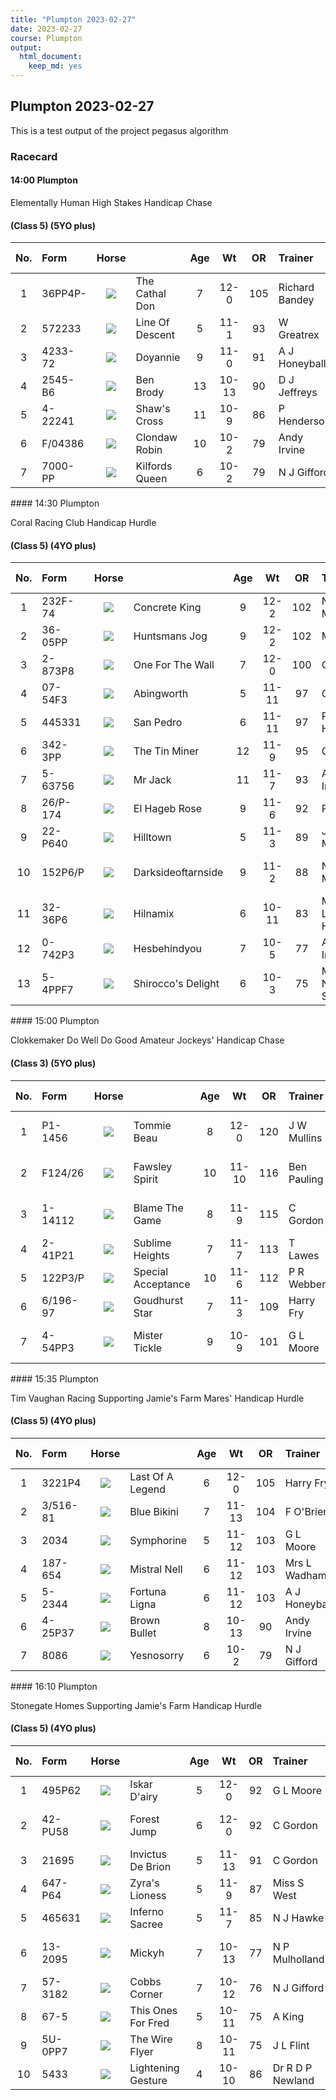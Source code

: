 ```yaml
---
title: "Plumpton 2023-02-27"
date: 2023-02-27 
course: Plumpton
output:
  html_document:
    keep_md: yes
---
```





## Plumpton 2023-02-27

This is a test output of the project pegasus algorithm

### Racecard 
<div class="card-body">



####  14:00 Plumpton 

Elementally Human High Stakes Handicap Chase 

#### (Class 5) (5YO plus) 

<table class="racecard table table-hover" style="width: auto !important; margin-left: auto; margin-right: auto;">
 <thead>
  <tr>
   <th style="text-align:center;"> No. </th>
   <th style="text-align:left;"> Form </th>
   <th style="text-align:center;"> Horse </th>
   <th style="text-align:left;">  </th>
   <th style="text-align:center;"> Age </th>
   <th style="text-align:center;"> Wt </th>
   <th style="text-align:center;"> OR </th>
   <th style="text-align:left;"> Trainer </th>
   <th style="text-align:left;"> Jockey </th>
   <th style="text-align:center;"> VDW </th>
   <th style="text-align:center;"> Alt VDW </th>
   <th style="text-align:left;"> Pred Score </th>
   <th style="text-align:center;"> Predicted Position </th>
   <th style="text-align:center;"> Win % </th>
  </tr>
 </thead>
<tbody>
  <tr>
   <td style="text-align:center;width: 65px; "> 1 </td>
   <td style="text-align:left;"> 36PP4P- </td>
   <td style="text-align:center;width: 40px; ">  <html><body><img src="https://www.attheraces.com/images/silks/20230227/20230227plu140001.png?v=2"></body></html>
</td>
   <td style="text-align:left;"> The Cathal Don </td>
   <td style="text-align:center;"> 7 </td>
   <td style="text-align:center;"> 12-0 </td>
   <td style="text-align:center;"> 105 </td>
   <td style="text-align:left;"> Richard Bandey </td>
   <td style="text-align:left;"> Harry Bannister </td>
   <td style="text-align:center;"> 24 </td>
   <td style="text-align:center;"> 3.76 </td>
   <td style="text-align:left;"> 0.862 </td>
   <td style="text-align:center;"> 7 </td>
   <td style="text-align:center;"> 0 </td>
  </tr>
  <tr>
   <td style="text-align:center;width: 65px; "> 2 </td>
   <td style="text-align:left;"> 572233 </td>
   <td style="text-align:center;width: 40px; ">  <html><body><img src="https://www.attheraces.com/images/silks/20230227/20230227plu140002.png?v=2"></body></html>
</td>
   <td style="text-align:left;"> Line Of Descent </td>
   <td style="text-align:center;"> 5 </td>
   <td style="text-align:center;"> 11-1 </td>
   <td style="text-align:center;"> 93 </td>
   <td style="text-align:left;"> W Greatrex </td>
   <td style="text-align:left;"> Brendan Powell </td>
   <td style="text-align:center;"> 8 </td>
   <td style="text-align:center;"> 1.73 </td>
   <td style="text-align:left;"> -1.878 </td>
   <td style="text-align:center;"> 4 </td>
   <td style="text-align:center;"> 0 </td>
  </tr>
  <tr>
   <td style="text-align:center;width: 65px; "> 3 </td>
   <td style="text-align:left;"> 4233-72 </td>
   <td style="text-align:center;width: 40px; ">  <html><body><img src="https://www.attheraces.com/images/silks/20230227/20230227plu140003.png?v=2"></body></html>
</td>
   <td style="text-align:left;"> Doyannie </td>
   <td style="text-align:center;"> 9 </td>
   <td style="text-align:center;"> 11-0 </td>
   <td style="text-align:center;"> 91 </td>
   <td style="text-align:left;"> A J Honeyball </td>
   <td style="text-align:left;"> Rex Dingle </td>
   <td style="text-align:center;"> 12 </td>
   <td style="text-align:center;"> 2.86 </td>
   <td style="text-align:left;"> -4.243 </td>
   <td style="text-align:center;"> 1 </td>
   <td style="text-align:center;"> 1 </td>
  </tr>
  <tr>
   <td style="text-align:center;width: 65px; "> 4 </td>
   <td style="text-align:left;"> 2545-B6 </td>
   <td style="text-align:center;width: 40px; ">  <html><body><img src="https://www.attheraces.com/images/silks/20230227/20230227plu140004.png?v=2"></body></html>
</td>
   <td style="text-align:left;"> Ben Brody </td>
   <td style="text-align:center;"> 13 </td>
   <td style="text-align:center;"> 10-13 </td>
   <td style="text-align:center;"> 90 </td>
   <td style="text-align:left;"> D J Jeffreys </td>
   <td style="text-align:left;"> Thomas Bellamy </td>
   <td style="text-align:center;"> 21 </td>
   <td style="text-align:center;"> 4.62 </td>
   <td style="text-align:left;"> -0.651 </td>
   <td style="text-align:center;"> 6 </td>
   <td style="text-align:center;"> 0 </td>
  </tr>
  <tr>
   <td style="text-align:center;width: 65px; "> 5 </td>
   <td style="text-align:left;"> 4-22241 </td>
   <td style="text-align:center;width: 40px; ">  <html><body><img src="https://www.attheraces.com/images/silks/20230227/20230227plu140005.png?v=2"></body></html>
</td>
   <td style="text-align:left;"> Shaw's Cross </td>
   <td style="text-align:center;"> 11 </td>
   <td style="text-align:center;"> 10-9 </td>
   <td style="text-align:center;"> 86 </td>
   <td style="text-align:left;"> P Henderson </td>
   <td style="text-align:left;"> Nick Scholfield </td>
   <td style="text-align:center;"> 7 </td>
   <td style="text-align:center;"> 1.29 </td>
   <td style="text-align:left;"> -1.916 </td>
   <td style="text-align:center;"> 3 </td>
   <td style="text-align:center;"> 0 </td>
  </tr>
  <tr>
   <td style="text-align:center;width: 65px; "> 6 </td>
   <td style="text-align:left;"> F/04386 </td>
   <td style="text-align:center;width: 40px; ">  <html><body><img src="https://www.attheraces.com/images/silks/20230227/20230227plu140006.png?v=2"></body></html>
</td>
   <td style="text-align:left;"> Clondaw Robin </td>
   <td style="text-align:center;"> 10 </td>
   <td style="text-align:center;"> 10-2 </td>
   <td style="text-align:center;"> 79 </td>
   <td style="text-align:left;"> Andy Irvine </td>
   <td style="text-align:left;"> Caoilin Quinn </td>
   <td style="text-align:center;"> 17 </td>
   <td style="text-align:center;"> 3.14 </td>
   <td style="text-align:left;"> -1.431 </td>
   <td style="text-align:center;"> 5 </td>
   <td style="text-align:center;"> 0 </td>
  </tr>
  <tr>
   <td style="text-align:center;width: 65px; "> 7 </td>
   <td style="text-align:left;"> 7000-PP </td>
   <td style="text-align:center;width: 40px; ">  <html><body><img src="https://www.attheraces.com/images/silks/20230227/20230227plu140007.png?v=2"></body></html>
</td>
   <td style="text-align:left;"> Kilfords Queen </td>
   <td style="text-align:center;"> 6 </td>
   <td style="text-align:center;"> 10-2 </td>
   <td style="text-align:center;"> 79 </td>
   <td style="text-align:left;"> N J Gifford </td>
   <td style="text-align:left;"> Tabitha Worsley </td>
   <td style="text-align:center;"> 30 </td>
   <td style="text-align:center;"> 4.76 </td>
   <td style="text-align:left;"> -2.330 </td>
   <td style="text-align:center;"> 2 </td>
   <td style="text-align:center;"> 0 </td>
  </tr>
</tbody>
</table>
####  14:30 Plumpton 

Coral Racing Club Handicap Hurdle 

#### (Class 5) (4YO plus) 

<table class="racecard table table-hover" style="width: auto !important; margin-left: auto; margin-right: auto;">
 <thead>
  <tr>
   <th style="text-align:center;"> No. </th>
   <th style="text-align:left;"> Form </th>
   <th style="text-align:center;"> Horse </th>
   <th style="text-align:left;">  </th>
   <th style="text-align:center;"> Age </th>
   <th style="text-align:center;"> Wt </th>
   <th style="text-align:center;"> OR </th>
   <th style="text-align:left;"> Trainer </th>
   <th style="text-align:left;"> Jockey </th>
   <th style="text-align:center;"> VDW </th>
   <th style="text-align:center;"> Alt VDW </th>
   <th style="text-align:left;"> Pred Score </th>
   <th style="text-align:center;"> Predicted Position </th>
   <th style="text-align:center;"> Win % </th>
  </tr>
 </thead>
<tbody>
  <tr>
   <td style="text-align:center;width: 65px; "> 1 </td>
   <td style="text-align:left;"> 232F-74 </td>
   <td style="text-align:center;width: 40px; ">  <html><body><img src="https://www.attheraces.com/images/silks/20230227/20230227plu143001.png?v=2"></body></html>
</td>
   <td style="text-align:left;"> Concrete King </td>
   <td style="text-align:center;"> 9 </td>
   <td style="text-align:center;"> 12-2 </td>
   <td style="text-align:center;"> 102 </td>
   <td style="text-align:left;"> N P Mulholland </td>
   <td style="text-align:left;"> Thomosina Eyston </td>
   <td style="text-align:center;"> 21 </td>
   <td style="text-align:center;"> 3.56 </td>
   <td style="text-align:left;"> -1.215 </td>
   <td style="text-align:center;"> 9 </td>
   <td style="text-align:center;"> 0.00 </td>
  </tr>
  <tr>
   <td style="text-align:center;width: 65px; "> 2 </td>
   <td style="text-align:left;"> 36-05PP </td>
   <td style="text-align:center;width: 40px; ">  <html><body><img src="https://www.attheraces.com/images/silks/20230227/20230227plu143002.png?v=2"></body></html>
</td>
   <td style="text-align:left;"> Huntsmans Jog </td>
   <td style="text-align:center;"> 9 </td>
   <td style="text-align:center;"> 12-2 </td>
   <td style="text-align:center;"> 102 </td>
   <td style="text-align:left;"> M F Harris </td>
   <td style="text-align:left;"> Bradley Harris </td>
   <td style="text-align:center;"> 25 </td>
   <td style="text-align:center;"> 4.44 </td>
   <td style="text-align:left;"> -1.680 </td>
   <td style="text-align:center;"> 7 </td>
   <td style="text-align:center;"> 0.00 </td>
  </tr>
  <tr>
   <td style="text-align:center;width: 65px; "> 3 </td>
   <td style="text-align:left;"> 2-873P8 </td>
   <td style="text-align:center;width: 40px; ">  <html><body><img src="https://www.attheraces.com/images/silks/20230227/20230227plu143003.png?v=2"></body></html>
</td>
   <td style="text-align:left;"> One For The Wall </td>
   <td style="text-align:center;"> 7 </td>
   <td style="text-align:center;"> 12-0 </td>
   <td style="text-align:center;"> 100 </td>
   <td style="text-align:left;"> C Gordon </td>
   <td style="text-align:left;"> Mr Freddie Gordon </td>
   <td style="text-align:center;"> 21 </td>
   <td style="text-align:center;"> 3.61 </td>
   <td style="text-align:left;"> -3.420 </td>
   <td style="text-align:center;"> 3 </td>
   <td style="text-align:center;"> 0.00 </td>
  </tr>
  <tr>
   <td style="text-align:center;width: 65px; "> 4 </td>
   <td style="text-align:left;"> 07-54F3 </td>
   <td style="text-align:center;width: 40px; ">  <html><body><img src="https://www.attheraces.com/images/silks/20230227/20230227plu143004.png?v=2"></body></html>
</td>
   <td style="text-align:left;"> Abingworth </td>
   <td style="text-align:center;"> 5 </td>
   <td style="text-align:center;"> 11-11 </td>
   <td style="text-align:center;"> 97 </td>
   <td style="text-align:left;"> G L Moore </td>
   <td style="text-align:left;"> J E Moore </td>
   <td style="text-align:center;"> 17 </td>
   <td style="text-align:center;"> 3.55 </td>
   <td style="text-align:left;"> -2.142 </td>
   <td style="text-align:center;"> 5 </td>
   <td style="text-align:center;"> 0.00 </td>
  </tr>
  <tr>
   <td style="text-align:center;width: 65px; "> 5 </td>
   <td style="text-align:left;"> 445331 </td>
   <td style="text-align:center;width: 40px; ">  <html><body><img src="https://www.attheraces.com/images/silks/20230227/20230227plu143005.png?v=2"></body></html>
</td>
   <td style="text-align:left;"> San Pedro </td>
   <td style="text-align:center;"> 6 </td>
   <td style="text-align:center;"> 11-11 </td>
   <td style="text-align:center;"> 97 </td>
   <td style="text-align:left;"> P Henderson </td>
   <td style="text-align:left;"> Nick Scholfield </td>
   <td style="text-align:center;"> 7 </td>
   <td style="text-align:center;"> 1.63 </td>
   <td style="text-align:left;"> -0.609 </td>
   <td style="text-align:center;"> 11 </td>
   <td style="text-align:center;"> 0.00 </td>
  </tr>
  <tr>
   <td style="text-align:center;width: 65px; "> 6 </td>
   <td style="text-align:left;"> 342-3PP </td>
   <td style="text-align:center;width: 40px; ">  <html><body><img src="https://www.attheraces.com/images/silks/20230227/20230227plu143006.png?v=2"></body></html>
</td>
   <td style="text-align:left;"> The Tin Miner </td>
   <td style="text-align:center;"> 12 </td>
   <td style="text-align:center;"> 11-9 </td>
   <td style="text-align:center;"> 95 </td>
   <td style="text-align:left;"> C Gordon </td>
   <td style="text-align:left;"> Tom Cannon </td>
   <td style="text-align:center;"> 23 </td>
   <td style="text-align:center;"> 4.29 </td>
   <td style="text-align:left;"> -1.382 </td>
   <td style="text-align:center;"> 8 </td>
   <td style="text-align:center;"> 0.00 </td>
  </tr>
  <tr>
   <td style="text-align:center;width: 65px; "> 7 </td>
   <td style="text-align:left;"> 5-63756 </td>
   <td style="text-align:center;width: 40px; ">  <html><body><img src="https://www.attheraces.com/images/silks/20230227/20230227plu143007.png?v=2"></body></html>
</td>
   <td style="text-align:left;"> Mr Jack </td>
   <td style="text-align:center;"> 11 </td>
   <td style="text-align:center;"> 11-7 </td>
   <td style="text-align:center;"> 93 </td>
   <td style="text-align:left;"> Andy Irvine </td>
   <td style="text-align:left;"> N F Houlihan </td>
   <td style="text-align:center;"> 18 </td>
   <td style="text-align:center;"> 4.09 </td>
   <td style="text-align:left;"> 0.943 </td>
   <td style="text-align:center;"> 13 </td>
   <td style="text-align:center;"> 0.00 </td>
  </tr>
  <tr>
   <td style="text-align:center;width: 65px; "> 8 </td>
   <td style="text-align:left;"> 26/P-174 </td>
   <td style="text-align:center;width: 40px; ">  <html><body><img src="https://www.attheraces.com/images/silks/20230227/20230227plu143008.png?v=2"></body></html>
</td>
   <td style="text-align:left;"> El Hageb Rose </td>
   <td style="text-align:center;"> 9 </td>
   <td style="text-align:center;"> 11-6 </td>
   <td style="text-align:center;"> 92 </td>
   <td style="text-align:left;"> P Butler </td>
   <td style="text-align:left;"> Harry Kimber </td>
   <td style="text-align:center;"> 12 </td>
   <td style="text-align:center;"> 2.49 </td>
   <td style="text-align:left;"> -0.720 </td>
   <td style="text-align:center;"> 10 </td>
   <td style="text-align:center;"> 0.00 </td>
  </tr>
  <tr>
   <td style="text-align:center;width: 65px; "> 9 </td>
   <td style="text-align:left;"> 22-P640 </td>
   <td style="text-align:center;width: 40px; ">  <html><body><img src="https://www.attheraces.com/images/silks/20230227/20230227plu143009.png?v=2"></body></html>
</td>
   <td style="text-align:left;"> Hilltown </td>
   <td style="text-align:center;"> 5 </td>
   <td style="text-align:center;"> 11-3 </td>
   <td style="text-align:center;"> 89 </td>
   <td style="text-align:left;"> J W Mullins </td>
   <td style="text-align:left;"> M G Nolan </td>
   <td style="text-align:center;"> 20 </td>
   <td style="text-align:center;"> 4.17 </td>
   <td style="text-align:left;"> -1.769 </td>
   <td style="text-align:center;"> 6 </td>
   <td style="text-align:center;"> 0.00 </td>
  </tr>
  <tr>
   <td style="text-align:center;width: 65px; "> 10 </td>
   <td style="text-align:left;"> 152P6/P </td>
   <td style="text-align:center;width: 40px; ">  <html><body><img src="https://www.attheraces.com/images/silks/20230227/20230227plu143010.png?v=2"></body></html>
</td>
   <td style="text-align:left;"> Darksideoftarnside </td>
   <td style="text-align:center;"> 9 </td>
   <td style="text-align:center;"> 11-2 </td>
   <td style="text-align:center;"> 88 </td>
   <td style="text-align:left;"> N P Mulholland </td>
   <td style="text-align:left;"> Sam Twiston-Davies </td>
   <td style="text-align:center;"> 26 </td>
   <td style="text-align:center;"> 6.30 </td>
   <td style="text-align:left;"> -0.198 </td>
   <td style="text-align:center;"> 12 </td>
   <td style="text-align:center;"> 0.00 </td>
  </tr>
  <tr>
   <td style="text-align:center;width: 65px; "> 11 </td>
   <td style="text-align:left;"> 32-36P6 </td>
   <td style="text-align:center;width: 40px; ">  <html><body><img src="https://www.attheraces.com/images/silks/20230227/20230227plu143011.png?v=2"></body></html>
</td>
   <td style="text-align:left;"> Hilnamix </td>
   <td style="text-align:center;"> 6 </td>
   <td style="text-align:center;"> 10-11 </td>
   <td style="text-align:center;"> 83 </td>
   <td style="text-align:left;"> Mrs Lawney Hill </td>
   <td style="text-align:left;"> David Bass </td>
   <td style="text-align:center;"> 22 </td>
   <td style="text-align:center;"> 4.12 </td>
   <td style="text-align:left;"> -5.421 </td>
   <td style="text-align:center;"> 1 </td>
   <td style="text-align:center;"> 0.96 </td>
  </tr>
  <tr>
   <td style="text-align:center;width: 65px; "> 12 </td>
   <td style="text-align:left;"> 0-742P3 </td>
   <td style="text-align:center;width: 40px; ">  <html><body><img src="https://www.attheraces.com/images/silks/20230227/20230227plu143012.png?v=2"></body></html>
</td>
   <td style="text-align:left;"> Hesbehindyou </td>
   <td style="text-align:center;"> 7 </td>
   <td style="text-align:center;"> 10-5 </td>
   <td style="text-align:center;"> 77 </td>
   <td style="text-align:left;"> Andy Irvine </td>
   <td style="text-align:left;"> Caoilin Quinn </td>
   <td style="text-align:center;"> 15 </td>
   <td style="text-align:center;"> 3.03 </td>
   <td style="text-align:left;"> -4.374 </td>
   <td style="text-align:center;"> 2 </td>
   <td style="text-align:center;"> 0.04 </td>
  </tr>
  <tr>
   <td style="text-align:center;width: 65px; "> 13 </td>
   <td style="text-align:left;"> 5-4PPF7 </td>
   <td style="text-align:center;width: 40px; ">  <html><body><img src="https://www.attheraces.com/images/silks/20230227/20230227plu143013.png?v=2"></body></html>
</td>
   <td style="text-align:left;"> Shirocco's Delight </td>
   <td style="text-align:center;"> 6 </td>
   <td style="text-align:center;"> 10-3 </td>
   <td style="text-align:center;"> 75 </td>
   <td style="text-align:left;"> Miss A M Newton-Smith </td>
   <td style="text-align:left;"> James Best </td>
   <td style="text-align:center;"> 27 </td>
   <td style="text-align:center;"> 6.78 </td>
   <td style="text-align:left;"> -3.122 </td>
   <td style="text-align:center;"> 4 </td>
   <td style="text-align:center;"> 0.00 </td>
  </tr>
</tbody>
</table>
####  15:00 Plumpton 

Clokkemaker Do Well Do Good Amateur Jockeys' Handicap Chase 

#### (Class 3) (5YO plus) 

<table class="racecard table table-hover" style="width: auto !important; margin-left: auto; margin-right: auto;">
 <thead>
  <tr>
   <th style="text-align:center;"> No. </th>
   <th style="text-align:left;"> Form </th>
   <th style="text-align:center;"> Horse </th>
   <th style="text-align:left;">  </th>
   <th style="text-align:center;"> Age </th>
   <th style="text-align:center;"> Wt </th>
   <th style="text-align:center;"> OR </th>
   <th style="text-align:left;"> Trainer </th>
   <th style="text-align:left;"> Jockey </th>
   <th style="text-align:center;"> VDW </th>
   <th style="text-align:center;"> Alt VDW </th>
   <th style="text-align:left;"> Pred Score </th>
   <th style="text-align:center;"> Predicted Position </th>
   <th style="text-align:center;"> Win % </th>
  </tr>
 </thead>
<tbody>
  <tr>
   <td style="text-align:center;width: 65px; "> 1 </td>
   <td style="text-align:left;"> P1-1456 </td>
   <td style="text-align:center;width: 40px; ">  <html><body><img src="https://www.attheraces.com/images/silks/20230227/20230227plu150001.png?v=2"></body></html>
</td>
   <td style="text-align:left;"> Tommie Beau </td>
   <td style="text-align:center;"> 8 </td>
   <td style="text-align:center;"> 12-0 </td>
   <td style="text-align:center;"> 120 </td>
   <td style="text-align:left;"> J W Mullins </td>
   <td style="text-align:left;"> Mr Joshua Newman </td>
   <td style="text-align:center;"> 15 </td>
   <td style="text-align:center;"> 1.36 </td>
   <td style="text-align:left;"> -1.368 </td>
   <td style="text-align:center;"> 3 </td>
   <td style="text-align:center;"> 0.00 </td>
  </tr>
  <tr>
   <td style="text-align:center;width: 65px; "> 2 </td>
   <td style="text-align:left;"> F124/26 </td>
   <td style="text-align:center;width: 40px; ">  <html><body><img src="https://www.attheraces.com/images/silks/20230227/20230227plu150002.png?v=2"></body></html>
</td>
   <td style="text-align:left;"> Fawsley Spirit </td>
   <td style="text-align:center;"> 10 </td>
   <td style="text-align:center;"> 11-10 </td>
   <td style="text-align:center;"> 116 </td>
   <td style="text-align:left;"> Ben Pauling </td>
   <td style="text-align:left;"> Miss Megan Fox </td>
   <td style="text-align:center;"> 12 </td>
   <td style="text-align:center;"> 1.96 </td>
   <td style="text-align:left;"> -2.292 </td>
   <td style="text-align:center;"> 1 </td>
   <td style="text-align:center;"> 0.60 </td>
  </tr>
  <tr>
   <td style="text-align:center;width: 65px; "> 3 </td>
   <td style="text-align:left;"> 1-14112 </td>
   <td style="text-align:center;width: 40px; ">  <html><body><img src="https://www.attheraces.com/images/silks/20230227/20230227plu150003.png?v=2"></body></html>
</td>
   <td style="text-align:left;"> Blame The Game </td>
   <td style="text-align:center;"> 8 </td>
   <td style="text-align:center;"> 11-9 </td>
   <td style="text-align:center;"> 115 </td>
   <td style="text-align:left;"> C Gordon </td>
   <td style="text-align:left;"> Mr Freddie Gordon </td>
   <td style="text-align:center;"> 4 </td>
   <td style="text-align:center;"> 0.57 </td>
   <td style="text-align:left;"> -1.474 </td>
   <td style="text-align:center;"> 2 </td>
   <td style="text-align:center;"> 0.00 </td>
  </tr>
  <tr>
   <td style="text-align:center;width: 65px; "> 4 </td>
   <td style="text-align:left;"> 2-41P21 </td>
   <td style="text-align:center;width: 40px; ">  <html><body><img src="https://www.attheraces.com/images/silks/20230227/20230227plu150004.png?v=2"></body></html>
</td>
   <td style="text-align:left;"> Sublime Heights </td>
   <td style="text-align:center;"> 7 </td>
   <td style="text-align:center;"> 11-7 </td>
   <td style="text-align:center;"> 113 </td>
   <td style="text-align:left;"> T Lawes </td>
   <td style="text-align:left;"> Miss G Andrews </td>
   <td style="text-align:center;"> 13 </td>
   <td style="text-align:center;"> 1.46 </td>
   <td style="text-align:left;"> -1.098 </td>
   <td style="text-align:center;"> 4 </td>
   <td style="text-align:center;"> 0.21 </td>
  </tr>
  <tr>
   <td style="text-align:center;width: 65px; "> 5 </td>
   <td style="text-align:left;"> 122P3/P </td>
   <td style="text-align:center;width: 40px; ">  <html><body><img src="https://www.attheraces.com/images/silks/20230227/20230227plu150005.png?v=2"></body></html>
</td>
   <td style="text-align:left;"> Special Acceptance </td>
   <td style="text-align:center;"> 10 </td>
   <td style="text-align:center;"> 11-6 </td>
   <td style="text-align:center;"> 112 </td>
   <td style="text-align:left;"> P R Webber </td>
   <td style="text-align:left;"> Mr Z Baker </td>
   <td style="text-align:center;"> 23 </td>
   <td style="text-align:center;"> 3.04 </td>
   <td style="text-align:left;"> -1.078 </td>
   <td style="text-align:center;"> 5 </td>
   <td style="text-align:center;"> 0.17 </td>
  </tr>
  <tr>
   <td style="text-align:center;width: 65px; "> 6 </td>
   <td style="text-align:left;"> 6/196-97 </td>
   <td style="text-align:center;width: 40px; ">  <html><body><img src="https://www.attheraces.com/images/silks/20230227/20230227plu150006.png?v=2"></body></html>
</td>
   <td style="text-align:left;"> Goudhurst Star </td>
   <td style="text-align:center;"> 7 </td>
   <td style="text-align:center;"> 11-3 </td>
   <td style="text-align:center;"> 109 </td>
   <td style="text-align:left;"> Harry Fry </td>
   <td style="text-align:left;"> Miss A B O'Connor </td>
   <td style="text-align:center;"> 22 </td>
   <td style="text-align:center;"> 2.83 </td>
   <td style="text-align:left;"> -0.220 </td>
   <td style="text-align:center;"> 6 </td>
   <td style="text-align:center;"> 0.02 </td>
  </tr>
  <tr>
   <td style="text-align:center;width: 65px; "> 7 </td>
   <td style="text-align:left;"> 4-54PP3 </td>
   <td style="text-align:center;width: 40px; ">  <html><body><img src="https://www.attheraces.com/images/silks/20230227/20230227plu150007.png?v=2"></body></html>
</td>
   <td style="text-align:left;"> Mister Tickle </td>
   <td style="text-align:center;"> 9 </td>
   <td style="text-align:center;"> 10-9 </td>
   <td style="text-align:center;"> 101 </td>
   <td style="text-align:left;"> G L Moore </td>
   <td style="text-align:left;"> Mr Freddie Mitchell </td>
   <td style="text-align:center;"> 23 </td>
   <td style="text-align:center;"> 3.16 </td>
   <td style="text-align:left;"> 1.780 </td>
   <td style="text-align:center;"> 7 </td>
   <td style="text-align:center;"> 0.00 </td>
  </tr>
</tbody>
</table>
####  15:35 Plumpton 

Tim Vaughan Racing Supporting Jamie's Farm Mares' Handicap Hurdle 

#### (Class 5) (4YO plus) 

<table class="racecard table table-hover" style="width: auto !important; margin-left: auto; margin-right: auto;">
 <thead>
  <tr>
   <th style="text-align:center;"> No. </th>
   <th style="text-align:left;"> Form </th>
   <th style="text-align:center;"> Horse </th>
   <th style="text-align:left;">  </th>
   <th style="text-align:center;"> Age </th>
   <th style="text-align:center;"> Wt </th>
   <th style="text-align:center;"> OR </th>
   <th style="text-align:left;"> Trainer </th>
   <th style="text-align:left;"> Jockey </th>
   <th style="text-align:center;"> VDW </th>
   <th style="text-align:center;"> Alt VDW </th>
   <th style="text-align:left;"> Pred Score </th>
   <th style="text-align:center;"> Predicted Position </th>
   <th style="text-align:center;"> Win % </th>
  </tr>
 </thead>
<tbody>
  <tr>
   <td style="text-align:center;width: 65px; "> 1 </td>
   <td style="text-align:left;"> 3221P4 </td>
   <td style="text-align:center;width: 40px; ">  <html><body><img src="https://www.attheraces.com/images/silks/20230227/20230227plu153501.png?v=2"></body></html>
</td>
   <td style="text-align:left;"> Last Of A Legend </td>
   <td style="text-align:center;"> 6 </td>
   <td style="text-align:center;"> 12-0 </td>
   <td style="text-align:center;"> 105 </td>
   <td style="text-align:left;"> Harry Fry </td>
   <td style="text-align:left;"> Ben Bromley </td>
   <td style="text-align:center;"> 15 </td>
   <td style="text-align:center;"> 2.01 </td>
   <td style="text-align:left;"> -1.128 </td>
   <td style="text-align:center;"> 4 </td>
   <td style="text-align:center;"> 0.00 </td>
  </tr>
  <tr>
   <td style="text-align:center;width: 65px; "> 2 </td>
   <td style="text-align:left;"> 3/516-81 </td>
   <td style="text-align:center;width: 40px; ">  <html><body><img src="https://www.attheraces.com/images/silks/20230227/20230227plu153502.png?v=2"></body></html>
</td>
   <td style="text-align:left;"> Blue Bikini </td>
   <td style="text-align:center;"> 7 </td>
   <td style="text-align:center;"> 11-13 </td>
   <td style="text-align:center;"> 104 </td>
   <td style="text-align:left;"> F O'Brien </td>
   <td style="text-align:left;"> C Brace </td>
   <td style="text-align:center;"> 15 </td>
   <td style="text-align:center;"> 2.84 </td>
   <td style="text-align:left;"> -0.550 </td>
   <td style="text-align:center;"> 6 </td>
   <td style="text-align:center;"> 0.00 </td>
  </tr>
  <tr>
   <td style="text-align:center;width: 65px; "> 3 </td>
   <td style="text-align:left;"> 2034 </td>
   <td style="text-align:center;width: 40px; ">  <html><body><img src="https://www.attheraces.com/images/silks/20230227/20230227plu153503.png?v=2"></body></html>
</td>
   <td style="text-align:left;"> Symphorine </td>
   <td style="text-align:center;"> 5 </td>
   <td style="text-align:center;"> 11-12 </td>
   <td style="text-align:center;"> 103 </td>
   <td style="text-align:left;"> G L Moore </td>
   <td style="text-align:left;"> J E Moore </td>
   <td style="text-align:center;"> 17 </td>
   <td style="text-align:center;"> 2.58 </td>
   <td style="text-align:left;"> 0.345 </td>
   <td style="text-align:center;"> 7 </td>
   <td style="text-align:center;"> 0.00 </td>
  </tr>
  <tr>
   <td style="text-align:center;width: 65px; "> 4 </td>
   <td style="text-align:left;"> 187-654 </td>
   <td style="text-align:center;width: 40px; ">  <html><body><img src="https://www.attheraces.com/images/silks/20230227/20230227plu153504.png?v=2"></body></html>
</td>
   <td style="text-align:left;"> Mistral Nell </td>
   <td style="text-align:center;"> 6 </td>
   <td style="text-align:center;"> 11-12 </td>
   <td style="text-align:center;"> 103 </td>
   <td style="text-align:left;"> Mrs L Wadham </td>
   <td style="text-align:left;"> Bryony Frost </td>
   <td style="text-align:center;"> 15 </td>
   <td style="text-align:center;"> 3.51 </td>
   <td style="text-align:left;"> -1.879 </td>
   <td style="text-align:center;"> 2 </td>
   <td style="text-align:center;"> 0.01 </td>
  </tr>
  <tr>
   <td style="text-align:center;width: 65px; "> 5 </td>
   <td style="text-align:left;"> 5-2344 </td>
   <td style="text-align:center;width: 40px; ">  <html><body><img src="https://www.attheraces.com/images/silks/20230227/20230227plu153505.png?v=2"></body></html>
</td>
   <td style="text-align:left;"> Fortuna Ligna </td>
   <td style="text-align:center;"> 6 </td>
   <td style="text-align:center;"> 11-12 </td>
   <td style="text-align:center;"> 103 </td>
   <td style="text-align:left;"> A J Honeyball </td>
   <td style="text-align:left;"> Rex Dingle </td>
   <td style="text-align:center;"> 11 </td>
   <td style="text-align:center;"> 2.01 </td>
   <td style="text-align:left;"> -0.969 </td>
   <td style="text-align:center;"> 5 </td>
   <td style="text-align:center;"> 0.00 </td>
  </tr>
  <tr>
   <td style="text-align:center;width: 65px; "> 6 </td>
   <td style="text-align:left;"> 4-25P37 </td>
   <td style="text-align:center;width: 40px; ">  <html><body><img src="https://www.attheraces.com/images/silks/20230227/20230227plu153506.png?v=2"></body></html>
</td>
   <td style="text-align:left;"> Brown Bullet </td>
   <td style="text-align:center;"> 8 </td>
   <td style="text-align:center;"> 10-13 </td>
   <td style="text-align:center;"> 90 </td>
   <td style="text-align:left;"> Andy Irvine </td>
   <td style="text-align:left;"> Page Fuller </td>
   <td style="text-align:center;"> 20 </td>
   <td style="text-align:center;"> 2.37 </td>
   <td style="text-align:left;"> -1.294 </td>
   <td style="text-align:center;"> 3 </td>
   <td style="text-align:center;"> 0.00 </td>
  </tr>
  <tr>
   <td style="text-align:center;width: 65px; "> 7 </td>
   <td style="text-align:left;"> 8086 </td>
   <td style="text-align:center;width: 40px; ">  <html><body><img src="https://www.attheraces.com/images/silks/20230227/20230227plu153507.png?v=2"></body></html>
</td>
   <td style="text-align:left;"> Yesnosorry </td>
   <td style="text-align:center;"> 6 </td>
   <td style="text-align:center;"> 10-2 </td>
   <td style="text-align:center;"> 79 </td>
   <td style="text-align:left;"> N J Gifford </td>
   <td style="text-align:left;"> J M Davies </td>
   <td style="text-align:center;"> 24 </td>
   <td style="text-align:center;"> 5.51 </td>
   <td style="text-align:left;"> -3.516 </td>
   <td style="text-align:center;"> 1 </td>
   <td style="text-align:center;"> 0.99 </td>
  </tr>
</tbody>
</table>
####  16:10 Plumpton 

Stonegate Homes Supporting Jamie's Farm Handicap Hurdle 

#### (Class 5) (4YO plus) 

<table class="racecard table table-hover" style="width: auto !important; margin-left: auto; margin-right: auto;">
 <thead>
  <tr>
   <th style="text-align:center;"> No. </th>
   <th style="text-align:left;"> Form </th>
   <th style="text-align:center;"> Horse </th>
   <th style="text-align:left;">  </th>
   <th style="text-align:center;"> Age </th>
   <th style="text-align:center;"> Wt </th>
   <th style="text-align:center;"> OR </th>
   <th style="text-align:left;"> Trainer </th>
   <th style="text-align:left;"> Jockey </th>
   <th style="text-align:center;"> VDW </th>
   <th style="text-align:center;"> Alt VDW </th>
   <th style="text-align:left;"> Pred Score </th>
   <th style="text-align:center;"> Predicted Position </th>
   <th style="text-align:center;"> Win % </th>
  </tr>
 </thead>
<tbody>
  <tr>
   <td style="text-align:center;width: 65px; "> 1 </td>
   <td style="text-align:left;"> 495P62 </td>
   <td style="text-align:center;width: 40px; ">  <html><body><img src="https://www.attheraces.com/images/silks/20230227/20230227plu161001.png?v=2"></body></html>
</td>
   <td style="text-align:left;"> Iskar D'airy </td>
   <td style="text-align:center;"> 5 </td>
   <td style="text-align:center;"> 12-0 </td>
   <td style="text-align:center;"> 92 </td>
   <td style="text-align:left;"> G L Moore </td>
   <td style="text-align:left;"> J E Moore </td>
   <td style="text-align:center;"> 18 </td>
   <td style="text-align:center;"> 5.16 </td>
   <td style="text-align:left;"> -2.359 </td>
   <td style="text-align:center;"> 3 </td>
   <td style="text-align:center;"> 0.00 </td>
  </tr>
  <tr>
   <td style="text-align:center;width: 65px; "> 2 </td>
   <td style="text-align:left;"> 42-PU58 </td>
   <td style="text-align:center;width: 40px; ">  <html><body><img src="https://www.attheraces.com/images/silks/20230227/20230227plu161002.png?v=2"></body></html>
</td>
   <td style="text-align:left;"> Forest Jump </td>
   <td style="text-align:center;"> 6 </td>
   <td style="text-align:center;"> 12-0 </td>
   <td style="text-align:center;"> 92 </td>
   <td style="text-align:left;"> C Gordon </td>
   <td style="text-align:left;"> Mr Freddie Gordon </td>
   <td style="text-align:center;"> 23 </td>
   <td style="text-align:center;"> 4.75 </td>
   <td style="text-align:left;"> -1.184 </td>
   <td style="text-align:center;"> 7 </td>
   <td style="text-align:center;"> 0.02 </td>
  </tr>
  <tr>
   <td style="text-align:center;width: 65px; "> 3 </td>
   <td style="text-align:left;"> 21695 </td>
   <td style="text-align:center;width: 40px; ">  <html><body><img src="https://www.attheraces.com/images/silks/20230227/20230227plu161003.png?v=2"></body></html>
</td>
   <td style="text-align:left;"> Invictus De Brion </td>
   <td style="text-align:center;"> 5 </td>
   <td style="text-align:center;"> 11-13 </td>
   <td style="text-align:center;"> 91 </td>
   <td style="text-align:left;"> C Gordon </td>
   <td style="text-align:left;"> Nick Scholfield </td>
   <td style="text-align:center;"> 20 </td>
   <td style="text-align:center;"> 4.25 </td>
   <td style="text-align:left;"> -3.117 </td>
   <td style="text-align:center;"> 1 </td>
   <td style="text-align:center;"> 0.29 </td>
  </tr>
  <tr>
   <td style="text-align:center;width: 65px; "> 4 </td>
   <td style="text-align:left;"> 647-P64 </td>
   <td style="text-align:center;width: 40px; ">  <html><body><img src="https://www.attheraces.com/images/silks/20230227/20230227plu161004.png?v=2"></body></html>
</td>
   <td style="text-align:left;"> Zyra's Lioness </td>
   <td style="text-align:center;"> 5 </td>
   <td style="text-align:center;"> 11-9 </td>
   <td style="text-align:center;"> 87 </td>
   <td style="text-align:left;"> Miss S West </td>
   <td style="text-align:left;"> N F Houlihan </td>
   <td style="text-align:center;"> 20 </td>
   <td style="text-align:center;"> 3.64 </td>
   <td style="text-align:left;"> -2.160 </td>
   <td style="text-align:center;"> 4 </td>
   <td style="text-align:center;"> 0.07 </td>
  </tr>
  <tr>
   <td style="text-align:center;width: 65px; "> 5 </td>
   <td style="text-align:left;"> 465631 </td>
   <td style="text-align:center;width: 40px; ">  <html><body><img src="https://www.attheraces.com/images/silks/20230227/20230227plu161005.png?v=2"></body></html>
</td>
   <td style="text-align:left;"> Inferno Sacree </td>
   <td style="text-align:center;"> 5 </td>
   <td style="text-align:center;"> 11-7 </td>
   <td style="text-align:center;"> 85 </td>
   <td style="text-align:left;"> N J Hawke </td>
   <td style="text-align:left;"> David Noonan </td>
   <td style="text-align:center;"> 10 </td>
   <td style="text-align:center;"> 2.17 </td>
   <td style="text-align:left;"> -2.508 </td>
   <td style="text-align:center;"> 2 </td>
   <td style="text-align:center;"> 0.56 </td>
  </tr>
  <tr>
   <td style="text-align:center;width: 65px; "> 6 </td>
   <td style="text-align:left;"> 13-2095 </td>
   <td style="text-align:center;width: 40px; ">  <html><body><img src="https://www.attheraces.com/images/silks/20230227/20230227plu161006.png?v=2"></body></html>
</td>
   <td style="text-align:left;"> Mickyh </td>
   <td style="text-align:center;"> 7 </td>
   <td style="text-align:center;"> 10-13 </td>
   <td style="text-align:center;"> 77 </td>
   <td style="text-align:left;"> N P Mulholland </td>
   <td style="text-align:left;"> Sam Twiston-Davies </td>
   <td style="text-align:center;"> 24 </td>
   <td style="text-align:center;"> 5.87 </td>
   <td style="text-align:left;"> 1.110 </td>
   <td style="text-align:center;"> 9 </td>
   <td style="text-align:center;"> 0.00 </td>
  </tr>
  <tr>
   <td style="text-align:center;width: 65px; "> 7 </td>
   <td style="text-align:left;"> 57-3182 </td>
   <td style="text-align:center;width: 40px; ">  <html><body><img src="https://www.attheraces.com/images/silks/20230227/20230227plu161007.png?v=2"></body></html>
</td>
   <td style="text-align:left;"> Cobbs Corner </td>
   <td style="text-align:center;"> 7 </td>
   <td style="text-align:center;"> 10-12 </td>
   <td style="text-align:center;"> 76 </td>
   <td style="text-align:left;"> N J Gifford </td>
   <td style="text-align:left;"> J M Davies </td>
   <td style="text-align:center;"> 11 </td>
   <td style="text-align:center;"> 2.57 </td>
   <td style="text-align:left;"> -1.740 </td>
   <td style="text-align:center;"> 5 </td>
   <td style="text-align:center;"> 0.06 </td>
  </tr>
  <tr>
   <td style="text-align:center;width: 65px; "> 8 </td>
   <td style="text-align:left;"> 67-5 </td>
   <td style="text-align:center;width: 40px; ">  <html><body><img src="https://www.attheraces.com/images/silks/20230227/20230227plu161008.png?v=2"></body></html>
</td>
   <td style="text-align:left;"> This Ones For Fred </td>
   <td style="text-align:center;"> 5 </td>
   <td style="text-align:center;"> 10-11 </td>
   <td style="text-align:center;"> 75 </td>
   <td style="text-align:left;"> A King </td>
   <td style="text-align:left;"> Tom Cannon </td>
   <td style="text-align:center;"> 18 </td>
   <td style="text-align:center;"> 2.80 </td>
   <td style="text-align:left;"> -1.249 </td>
   <td style="text-align:center;"> 6 </td>
   <td style="text-align:center;"> 0.00 </td>
  </tr>
  <tr>
   <td style="text-align:center;width: 65px; "> 9 </td>
   <td style="text-align:left;"> 5U-0PP7 </td>
   <td style="text-align:center;width: 40px; ">  <html><body><img src="https://www.attheraces.com/images/silks/20230227/20230227plu161009.png?v=2"></body></html>
</td>
   <td style="text-align:left;"> The Wire Flyer </td>
   <td style="text-align:center;"> 8 </td>
   <td style="text-align:center;"> 10-11 </td>
   <td style="text-align:center;"> 75 </td>
   <td style="text-align:left;"> J L Flint </td>
   <td style="text-align:left;"> R T Dunne </td>
   <td style="text-align:center;"> 27 </td>
   <td style="text-align:center;"> 7.97 </td>
   <td style="text-align:left;"> -1.109 </td>
   <td style="text-align:center;"> 8 </td>
   <td style="text-align:center;"> 0.00 </td>
  </tr>
  <tr>
   <td style="text-align:center;width: 65px; "> 10 </td>
   <td style="text-align:left;"> 5433 </td>
   <td style="text-align:center;width: 40px; ">  <html><body><img src="https://www.attheraces.com/images/silks/20230227/20230227plu161010.png?v=2"></body></html>
</td>
   <td style="text-align:left;"> Lightening Gesture </td>
   <td style="text-align:center;"> 4 </td>
   <td style="text-align:center;"> 10-10 </td>
   <td style="text-align:center;"> 86 </td>
   <td style="text-align:left;"> Dr R D P Newland </td>
   <td style="text-align:left;"> Charlie Hammond </td>
   <td style="text-align:center;"> 10 </td>
   <td style="text-align:center;"> 2.08 </td>
   <td style="text-align:left;"> 1.126 </td>
   <td style="text-align:center;"> 10 </td>
   <td style="text-align:center;"> 0.00 </td>
  </tr>
</tbody>
</table>


 
